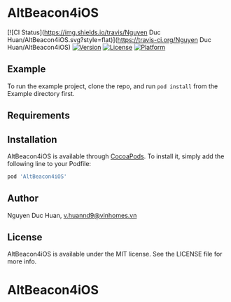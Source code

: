 # AltBeacon4iOS

[![CI Status](https://img.shields.io/travis/Nguyen Duc Huan/AltBeacon4iOS.svg?style=flat)](https://travis-ci.org/Nguyen Duc Huan/AltBeacon4iOS)
[![Version](https://img.shields.io/cocoapods/v/AltBeacon4iOS.svg?style=flat)](https://cocoapods.org/pods/AltBeacon4iOS)
[![License](https://img.shields.io/cocoapods/l/AltBeacon4iOS.svg?style=flat)](https://cocoapods.org/pods/AltBeacon4iOS)
[![Platform](https://img.shields.io/cocoapods/p/AltBeacon4iOS.svg?style=flat)](https://cocoapods.org/pods/AltBeacon4iOS)

## Example

To run the example project, clone the repo, and run `pod install` from the Example directory first.

## Requirements

## Installation

AltBeacon4iOS is available through [CocoaPods](https://cocoapods.org). To install
it, simply add the following line to your Podfile:

```ruby
pod 'AltBeacon4iOS'
```

## Author

Nguyen Duc Huan, v.huannd9@vinhomes.vn

## License

AltBeacon4iOS is available under the MIT license. See the LICENSE file for more info.
# AltBeacon4iOS
